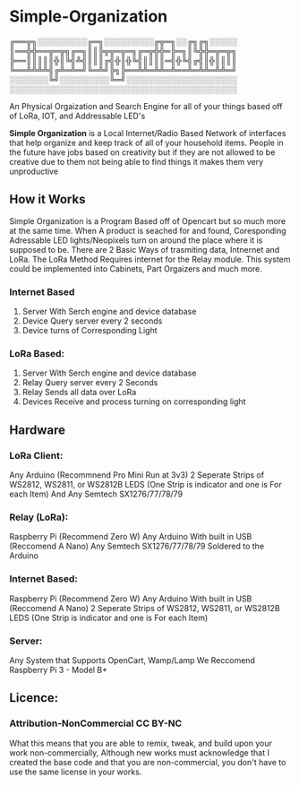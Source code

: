 # Simple-Organization

╔══╦╗░░░░░░░░░╔═╗░░░░░░░░░╔╦═╗░░╔╗╔╗░░░░░
║══╬╬══╦═╦╗╔═╗║║╠╦╦═╦═╗╔═╦╬╬═╠═╗║╚╬╬═╦═╦╗
╠══║║║║║╬║╚╣╩╣║║║╔╣╬║╬╚╣║║║║═╣╬╚╣╔╣║╬║║║║
╚══╩╩╩╩╣╔╩═╩═╝╚═╩╝╠╗╠══╩╩═╩╩═╩══╩═╩╩═╩╩═╝
░░░░░░░╚╝░░░░░░░░░╚═╝░░░░░░░░░░░░░░░░░░░░
░░░░░░░░░░░░░░░░░░░░░░░░░░░░░░░░░░░░░░░░░


An Physical Orgaization and Search Engine for all of your things based off of LoRa, IOT, and Addressable LED's 

**Simple Organization** is a Local Internet/Radio Based Network of interfaces that
help organize and keep track of all of your household items. People in the future have jobs based on creativity but if they are not allowed to be creative due to them not being able to find things it makes them very unproductive

## How it Works
Simple Organization is a Program Based off of Opencart but so much more at the same time.
When A product is seached for and found, Coresponding Adressable LED lights/Neopixels turn on around the place where it
is supposed to be. There are 2 Basic Ways of trasmiting data, Intnernet and LoRa. The LoRa Method Requires internet 
for the Relay module. This system could be implemented into Cabinets, Part Orgaizers and much more.  


### Internet Based
1. Server With Serch engine and device database
2. Device Query server every 2 seconds 
3. Device turns of Corresponding Light

### LoRa Based:
1. Server With Serch engine and device database
2. Relay Query server every 2 Seconds
3. Relay Sends all data over LoRa
4. Devices Receive and process turning on corresponding light


## Hardware
### LoRa Client:
Any Arduino (Recommnend Pro Mini Run at 3v3)
2 Seperate Strips of WS2812, WS2811, or WS2812B LEDS (One Strip is indicator and one is For each Item)
And Any Semtech SX1276/77/78/79

### Relay (LoRa):
Raspberry Pi (Recommend Zero W)
Any Arduino With built in USB (Reccomend A Nano)
Any Semtech SX1276/77/78/79 Soldered to the Arduino

### Internet Based:
Raspberry Pi (Recommend Zero W)
Any Arduino With built in USB (Reccomend A Nano)
2 Seperate Strips of WS2812, WS2811, or WS2812B LEDS (One Strip is indicator and one is For each Item)

### Server:
Any System that Supports OpenCart, Wamp/Lamp 
We Reccomend Raspberry Pi 3 - Model B+ 

## Licence:
### Attribution-NonCommercial CC BY-NC
What this means that you are able to remix, tweak, and build upon your work non-commercially, Although new works must acknowledge
that I created the base code and that you are non-commercial, you don't have to use the same license in your works.  

